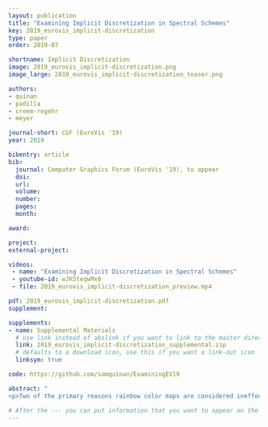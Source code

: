 ```yaml
---
layout: publication
title: "Examining Implicit Discretization in Spectral Schemes"
key: 2019_eurovis_implicit-discretization
type: paper
order: 2019-07

shortname: Implicit Discretization
image: 2019_eurovis_implicit-discretization.png
image_large: 2019_eurovis_implicit-discretization_teaser.png

authors:
- quinan
- padilla
- creem-regehr
- meyer

journal-short: CGF (EuroVis '19)
year: 2019

bibentry: article
bib:
  journal: Computer Graphics Forum (EuroVis '19), to appear
  doi: 
  url: 
  volume:
  number:
  pages:
  month:

award:

project:
external-project: 

videos:
 - name: "Examining Implicit Discretization in Spectral Schemes" 
 - youtube-id: wJK5teqwMx0
 - file: 2019_eurovis_implicit-discretization_preview.mp4

pdf: 2019_eurovis_implicit-discretization.pdf
supplement:

supplements:
- name: Supplemental Materials
  # use link instead of abslink if you want to link to the master directory
  link: 2019_eurovis_implicit-discretization_supplemental.zip
  # defaults to a download icon, use this if you want a link-out icon
  linksym: true

code: https://github.com/samquinan/ExaminingEV19

abstract: "
<p>Two of the primary reasons rainbow color maps are considered ineffective trace back to the idea that they implicitly discretize encoded data into hue-based bands, yet no research addresses what this discretization looks like or how consistent it is across individuals. This paper presents an exploratory study designed to empirically investigate the implicit discretization of common spectral schemes and explore whether the phenomenon can be modeled by variations in lightness, chroma, and hue. Our results suggest that three commonly used rainbow color maps are implicitly discretized with consistency across individuals. The results also indicate, however, that this implicit discretization varies across different datasets, in a way that suggests the visualization community's understanding of both rainbow color maps, and more generally effective color usage, remains incomplete.</p>"

# After the --- you can put information that you want to appear on the website using markdown formatting or HTML. A good example are acknowledgements, extra references, an erratum, etc.
---
```

